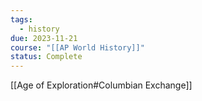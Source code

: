 ```yaml
---
tags:
  - history
due: 2023-11-21
course: "[[AP World History]]"
status: Complete
---
```

[[Age of Exploration#Columbian Exchange]]